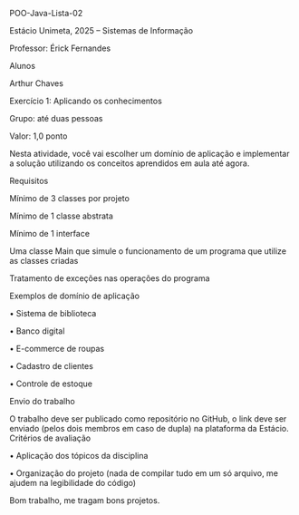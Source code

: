 POO-Java-Lista-02

Estácio Unimeta, 2025 – Sistemas de Informação

Professor: Érick Fernandes

Alunos

Arthur Chaves

Exercício 1: Aplicando os conhecimentos

Grupo: até duas pessoas

Valor: 1,0 ponto

Nesta atividade, você vai escolher um domínio de aplicação e implementar a 
solução utilizando os conceitos aprendidos em aula até agora.

Requisitos

Mínimo de 3 classes por projeto

Mínimo de 1 classe abstrata

Mínimo de 1 interface

Uma classe Main que simule o funcionamento de um programa que
utilize as classes criadas

Tratamento de exceções nas operações do programa

Exemplos de domínio de aplicação

• Sistema de biblioteca

• Banco digital

• E-commerce de roupas

• Cadastro de clientes

• Controle de estoque

Envio do trabalho

O trabalho deve ser publicado como repositório no GitHub, o link deve ser 
enviado (pelos dois membros em caso de dupla) na plataforma da Estácio.
Critérios de avaliação

• Aplicação dos tópicos da disciplina

• Organização do projeto (nada de compilar tudo em um só arquivo, me 
ajudem na legibilidade do código)

Bom trabalho, me tragam bons projetos.

